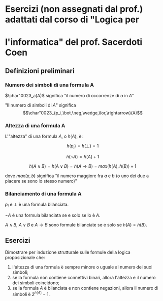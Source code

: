 # Esercizi (non assegnati dal prof.) adattati dal corso di "Logica per
# l'informatica" del prof. Sacerdoti Coen

## Definizioni preliminari

### Numero dei simboli di una formula A

$\char"0023_a(A)$ significa "il numero di occorrenze di $a$ in $A$"

"Il numero di simboli di $A$" significa $$\char"0023_{p_i,\bot,\neg,\wedge,\lor,\rightarrow}(A)$$

### Altezza di una formula A

L'"altezza" di una formula $A$, o $h(A)$, è:

$$h(p_i) = h(\bot) = 1$$

$$h(\neg A) = h(A) + 1$$

$$h(A \wedge B) = h(A \lor B) = h(A \rightarrow B) = max(h(A), h(B)) + 1$$

dove $max(a, b)$ significa "il numero maggiore fra $a$ e $b$ (o uno dei due a
piacere se sono lo stesso numero)"

### Bilanciamento di una formula A

$p_i$ e $\bot$ è una formula bilanciata.

$\neg A$ è una formula bilanciata se e solo se lo è $A$.

$A \wedge B$, $A \lor B$ e $A \rightarrow B$ sono formule bilanciate se e solo
se $h(A) = h(B)$.

## Esercizi

Dimostrare per induzione strutturale sulle formule della logica proposizionale
che:

1. l'altezza di una formula è sempre minore o uguale al numero dei suoi simboli;
1. se la formula non contiene connettivi binari, allora l'altezza e il numero
   dei simboli coincidono;
1. se la formula $A$ è bilanciata e non contiene negazioni, allora il numero di
   simboli è $2^{h(A)} - 1$.
